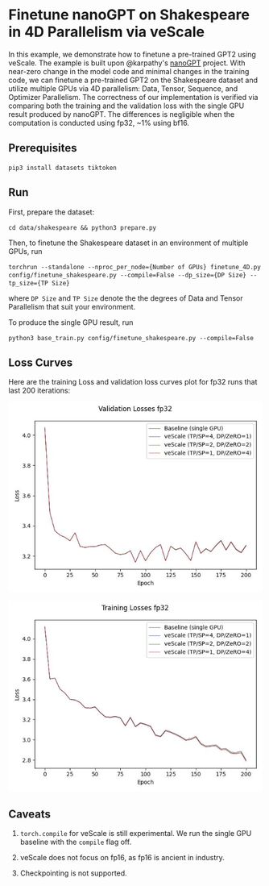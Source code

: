 # Finetune nanoGPT on Shakespeare in 4D Parallelism via veScale

In this example, we demonstrate how to finetune a pre-trained GPT2 using veScale. The example is built upon @karpathy's [nanoGPT](https://github.com/karpathy/nanoGPT/) project. With near-zero change in the model code and minimal changes in the training code, we can finetune a pre-trained GPT2 on the Shakespeare dataset and utilize multiple GPUs via 4D parallelism: Data, Tensor, Sequence, and Optimizer Parallelism. The correctness of our implementation is verified via comparing both the training and the validation loss with the single GPU result produced by nanoGPT. The differences is negligible when the computation is conducted using fp32, ~1% using bf16.

## Prerequisites

```
pip3 install datasets tiktoken
```

## Run

First, prepare the dataset:
```
cd data/shakespeare && python3 prepare.py
```

Then, to finetune the Shakespeare dataset in an environment of multiple GPUs, run
```
torchrun --standalone --nproc_per_node={Number of GPUs} finetune_4D.py config/finetune_shakespeare.py --compile=False --dp_size={DP Size} --tp_size={TP Size}
```
where `DP Size` and `TP Size` denote the the degrees of Data and Tensor Parallelism that suit your environment.

To produce the single GPU result, run
```
python3 base_train.py config/finetune_shakespeare.py --compile=False
```

## Loss Curves

Here are the training Loss and validation loss curves plot for fp32 runs that last 200 iterations:

![figure](./figures/nanoGPT_finetune_4d_val_loss_fp32_200.jpg)


![figure](./figures/nanoGPT_finetune_4d_train_loss_fp32_200.jpg)

## Caveats

1. `torch.compile` for veScale is still experimental. We run the single GPU baseline with the `compile` flag off.

2. veScale does not focus on fp16, as fp16 is ancient in industry.

3. Checkpointing is not supported.